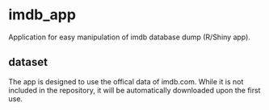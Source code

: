# imdb_app
Application for easy manipulation of imdb database dump (R/Shiny app).

## dataset
The app is designed to use the offical data of imdb.com. While it is not included in the repository, it will be automatically downloaded upon the first use.